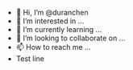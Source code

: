 - 👋 Hi, I’m @duranchen
- 👀 I’m interested in ...
- 🌱 I’m currently learning ...
- 💞️ I’m looking to collaborate on ...
- 📫 How to reach me ...
- Test line
<!---
duranchen/duranchen is a ✨ special ✨ repository because its `README.md` (this file) appears on your GitHub profile.
You can click the Preview link to take a look at your changes.
--->

